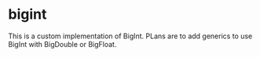 # bigint
This is a custom implementation of BigInt. PLans are to add generics to use BigInt with BigDouble or BigFloat.
